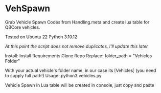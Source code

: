 # VehSpawn
Grab Vehicle Spawn Codes from Handling.meta and create lua table for QBCore vehicles.

Tested on
Ubuntu 22
Python 3.10.12

*At this point the script does not remove duplicates, I'll update this later*

Install:
Install Requirements
Clone Repo
Replace: 
    folder_path = "Vehicles Folder"
    
With your actual vehicle's folder name, in our case its [Vehicles] (you need to supply full path!)
Usage: 
python3 vehicles.py

Vehicle Spawn in Lua table will be created in console, just copy and paste

